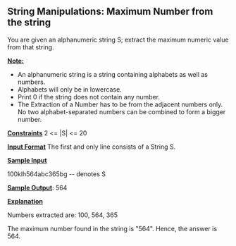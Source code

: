 ## String Manipulations: Maximum Number from the string

You are given an alphanumeric string S; extract the maximum numeric value from
that string.

<ins>**Note:**</ins>

- An alphanumeric string is a string containing alphabets as well as numbers.
- Alphabets will only be in lowercase.
- Print 0 if the string does not contain any number.
- The Extraction of a Number has to be from the adjacent numbers only. No
two alphabet-separated numbers can be combined to form a bigger number.

<ins>**Constraints**</ins>
2 <= |S| <= 20

<ins>**Input Format**</ins>
The first and only line consists of a String S.

<ins>**Sample Input**</ins>

100klh564abc365bg -- denotes S

<ins>**Sample Output**</ins>: 564

<ins>**Explanation**</ins>

Numbers extracted are: 100, 564, 365

The maximum number found in the string is "564". Hence, the answer is 564.
